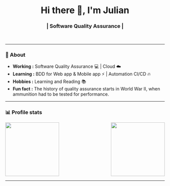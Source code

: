 
<h1 align="center">  Hi there 👋, I'm Julian </h1>

<h3 align="center"> | Software Quality Assurance | </h3><br>

---------------------------------------------------------------------------------------------------------------------------------

### 🤔 About
-  **Working :**  Software Quality Assurance :computer: | Cloud :cloud: 
-  **Learning :**  BDD for Web app & Mobile app :zap: | Automation CI/CD :fire:
-  **Hobbies :** Learning and Reading 📚
-  **Fun fact :**  The history of quality assurance starts in World War II, when ammunition had to be tested for performance.

---------------------------------------------------------------------------------------------------------------------------------

### 📊 Profile stats

<img align="right" height="170em" src="https://github-readme-stats.vercel.app/api/top-langs/?username=july-nym&show_icons=true&title_color=fff&icon_color=79ff97&text_color=9f9f9f&bg_color=151515&layout=compact&langs_count=7" />
<img height="170em" src="https://github-readme-stats.vercel.app/api?username=july-nym&show_icons=true&title_color=fff&icon_color=79ff97&text_color=9f9f9f&bg_color=151515" />

---------------------------------------------------------------------------------------------------------------------------------

<!-- ### 📊 Waka stats

[![july_nym's wakatime stats](https://github-readme-stats.vercel.app/api/wakatime?username=july_nym )](https://github.com/july-nym/github-readme-stats) -->




